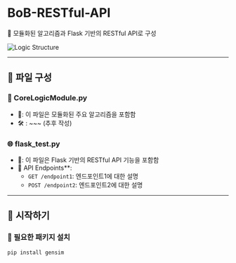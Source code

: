 # BoB-RESTful-API

📌 모듈화된 알고리즘과 Flask 기반의 RESTful API로 구성


![Logic Structure](https://github.com/S-SIRIUS/BoB-RESTful-API/assets/109223193/8b129b36-45f2-4128-9081-0f9f2df923f8)





---

## 📂 파일 구성

### 🧠 CoreLogicModule.py
- 📜: 이 파일은 모듈화된 주요 알고리즘을 포함함
- 🛠 : ~~~ (추후 작성)

### 🌐 flask_test.py
- 📜: 이 파일은 Flask 기반의 RESTful API 기능을 포함함
- 🔗 API Endpoints**: 
  - `GET /endpoint1`: 엔드포인트1에 대한 설명
  - `POST /endpoint2`: 엔드포인트2에 대한 설명

---

## 🚀 시작하기

### 🔧 필요한 패키지 설치
```bash
pip install gensim
